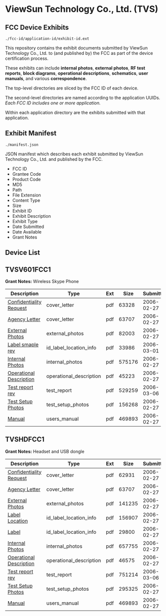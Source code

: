 # ViewSun Technology Co., Ltd. (TVS)
## FCC Device Exhibits

```
./fcc-id/application-id/exhibit-id.ext
```

This repository contains the exhibit documents submitted by ViewSun Technology Co., Ltd. to (and published by) the FCC as part of the device certification process.

These exhibits can include **internal photos**, **external photos**, **RF test reports**, **block diagrams**, **operational descriptions**, **schematics**, **user manuals**, and various **correspondence**.

The top-level directories are sliced by the FCC ID of each device.

The second-level directories are named according to the application UUIDs. *Each FCC ID includes one or more application.*

Within each application directory are the exhibits submitted with that application. 

## Exhibit Manifest

```
./manifest.json
```

JSON manifest which describes each exhibit submitted by ViewSun Technology Co., Ltd. and published by the FCC.

- FCC ID
- Grantee Code
- Product Code
- MD5
- Path
- File Extension
- Content Type
- Size
- Exhibit ID
- Exhibit Description
- Exhibit Type
- Date Submitted
- Date Available
- Grant Notes

## Device List
## TVSV601FCC1
**Grant Notes:** Wireless Skype Phone

| Description | Type | Ext | Size | Submitted | Available |
| ----------- | ---- | --- | ---- | --------- | --------- |
| [Confidentiality Request](TVSV601FCC1/f103f27facca2ffd142079e320227873/631980.pdf) | cover_letter | pdf | 63328 | 2006-02-27 | 2006-02-27 |
| [Agency Letter](TVSV601FCC1/f103f27facca2ffd142079e320227873/631982.pdf) | cover_letter | pdf | 63707 | 2006-02-27 | 2006-02-27 |
| [External Photos](TVSV601FCC1/f103f27facca2ffd142079e320227873/631966.pdf) | external_photos | pdf | 82003 | 2006-02-27 | 2006-02-27 |
| [Label smaple rev](TVSV601FCC1/f103f27facca2ffd142079e320227873/632653.pdf) | id_label_location_info | pdf | 33986 | 2006-03-01 | 2006-02-27 |
| [Internal Photos](TVSV601FCC1/f103f27facca2ffd142079e320227873/631968.pdf) | internal_photos | pdf | 575176 | 2006-02-27 | 2006-02-27 |
| [Operational Description](TVSV601FCC1/f103f27facca2ffd142079e320227873/631970.pdf) | operational_description | pdf | 45223 | 2006-02-27 | 2006-02-27 |
| [Test report rev](TVSV601FCC1/f103f27facca2ffd142079e320227873/633916.pdf) | test_report | pdf | 529259 | 2006-03-06 | 2006-02-27 |
| [Test Setup Photos](TVSV601FCC1/f103f27facca2ffd142079e320227873/631976.pdf) | test_setup_photos | pdf | 156268 | 2006-02-27 | 2006-02-27 |
| [Manual](TVSV601FCC1/f103f27facca2ffd142079e320227873/631978.pdf) | users_manual | pdf | 469893 | 2006-02-27 | 2006-02-27 |
## TVSHDFCC1
**Grant Notes:** Headset and USB dongle

| Description | Type | Ext | Size | Submitted | Available |
| ----------- | ---- | --- | ---- | --------- | --------- |
| [Confidentiality Request](TVSHDFCC1/b35529ebc1f1ef80f14d464f47902b08/631926.pdf) | cover_letter | pdf | 62931 | 2006-02-27 | 2006-02-27 |
| [Agency Letter](TVSHDFCC1/b35529ebc1f1ef80f14d464f47902b08/631927.pdf) | cover_letter | pdf | 63707 | 2006-02-27 | 2006-02-27 |
| [External Photos](TVSHDFCC1/b35529ebc1f1ef80f14d464f47902b08/631917.pdf) | external_photos | pdf | 141235 | 2006-02-27 | 2006-02-27 |
| [Label Location](TVSHDFCC1/b35529ebc1f1ef80f14d464f47902b08/631918.pdf) | id_label_location_info | pdf | 156907 | 2006-02-27 | 2006-02-27 |
| [Label](TVSHDFCC1/b35529ebc1f1ef80f14d464f47902b08/631919.pdf) | id_label_location_info | pdf | 29800 | 2006-02-27 | 2006-02-27 |
| [Internal Photos](TVSHDFCC1/b35529ebc1f1ef80f14d464f47902b08/631920.pdf) | internal_photos | pdf | 657755 | 2006-02-27 | 2006-02-27 |
| [Operational Description](TVSHDFCC1/b35529ebc1f1ef80f14d464f47902b08/631921.pdf) | operational_description | pdf | 46575 | 2006-02-27 | 2006-02-27 |
| [Test report rev](TVSHDFCC1/b35529ebc1f1ef80f14d464f47902b08/633915.pdf) | test_report | pdf | 751214 | 2006-03-06 | 2006-02-27 |
| [Test Setup Photos](TVSHDFCC1/b35529ebc1f1ef80f14d464f47902b08/631924.pdf) | test_setup_photos | pdf | 295325 | 2006-02-27 | 2006-02-27 |
| [Manual](TVSHDFCC1/b35529ebc1f1ef80f14d464f47902b08/631925.pdf) | users_manual | pdf | 469893 | 2006-02-27 | 2006-02-27 |
